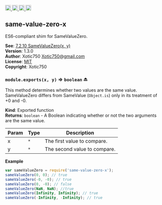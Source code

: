 <a href="https://travis-ci.org/Xotic750/same-value-zero-x"
   title="Travis status">
<img
   src="https://travis-ci.org/Xotic750/same-value-zero-x.svg?branch=master"
   alt="Travis status" height="18"/>
</a>
<a href="https://david-dm.org/Xotic750/same-value-zero-x"
   title="Dependency status">
<img src="https://david-dm.org/Xotic750/same-value-zero-x.svg"
   alt="Dependency status" height="18"/>
</a>
<a href="https://david-dm.org/Xotic750/same-value-zero-x#info=devDependencies"
   title="devDependency status">
<img src="https://david-dm.org/Xotic750/same-value-zero-x/dev-status.svg"
   alt="devDependency status" height="18"/>
</a>
<a href="https://badge.fury.io/js/same-value-zero-x" title="npm version">
<img src="https://badge.fury.io/js/same-value-zero-x.svg"
   alt="npm version" height="18"/>
</a>
<a name="module_same-value-zero-x"></a>

## same-value-zero-x
ES6-compliant shim for SameValueZero.

**See**: [7.2.10 SameValueZero(x, y)](http://www.ecma-international.org/ecma-262/6.0/#sec-samevaluezero)  
**Version**: 1.3.0  
**Author**: Xotic750 <Xotic750@gmail.com>  
**License**: [MIT](&lt;https://opensource.org/licenses/MIT&gt;)  
**Copyright**: Xotic750  
<a name="exp_module_same-value-zero-x--module.exports"></a>

### `module.exports(x, y)` ⇒ <code>boolean</code> ⏏
This method determines whether two values are the same value.
SameValueZero differs from SameValue (`Object.is`) only in its treatment
of +0 and -0.

**Kind**: Exported function  
**Returns**: <code>boolean</code> - A Boolean indicating whether or not the two arguments
are the same value.  

| Param | Type | Description |
| --- | --- | --- |
| x | <code>\*</code> | The first value to compare. |
| y | <code>\*</code> | The second value to compare. |

**Example**  
```js
var sameValueZero = require('same-value-zero-x');
sameValueZero(0, 0); // true
sameValueZero(-0, -0); // true
sameValueZero(0, -0); // false
sameValueZero(NaN, NaN); //true
sameValueZero(Infinity, Infinity); // true
sameValueZero(-Infinity, -Infinity); // true
```
